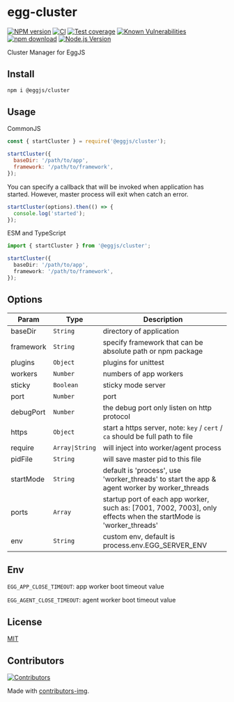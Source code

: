 # egg-cluster

[![NPM version][npm-image]][npm-url]
[![CI](https://github.com/eggjs/cluster/actions/workflows/nodejs.yml/badge.svg)](https://github.com/eggjs/cluster/actions/workflows/nodejs.yml)
[![Test coverage][codecov-image]][codecov-url]
[![Known Vulnerabilities][snyk-image]][snyk-url]
[![npm download][download-image]][download-url]
[![Node.js Version](https://img.shields.io/node/v/@eggjs/cluster.svg?style=flat)](https://nodejs.org/en/download/)

[npm-image]: https://img.shields.io/npm/v/@eggjs/cluster.svg?style=flat-square
[npm-url]: https://npmjs.org/package/@eggjs/cluster
[codecov-image]: https://codecov.io/github/eggjs/cluster/coverage.svg?branch=master
[codecov-url]: https://codecov.io/github/eggjs/cluster?branch=master
[snyk-image]: https://snyk.io/test/npm/@eggjs/cluster/badge.svg?style=flat-square
[snyk-url]: https://snyk.io/test/npm/@eggjs/cluster
[download-image]: https://img.shields.io/npm/dm/@eggjs/cluster.svg?style=flat-square
[download-url]: https://npmjs.org/package/@eggjs/cluster

Cluster Manager for EggJS

## Install

```bash
npm i @eggjs/cluster
```

## Usage

CommonJS

```js
const { startCluster } = require('@eggjs/cluster');

startCluster({
  baseDir: '/path/to/app',
  framework: '/path/to/framework',
});
```

You can specify a callback that will be invoked when application has started.
However, master process will exit when catch an error.

```js
startCluster(options).then(() => {
  console.log('started');
});
```

ESM and TypeScript

```ts
import { startCluster } from '@eggjs/cluster';

startCluster({
  baseDir: '/path/to/app',
  framework: '/path/to/framework',
});
```

## Options

| Param        | Type      | Description                              |
| ------------ | --------- | ---------------------------------------- |
| baseDir      | `String`  | directory of application                 |
| framework    | `String`  | specify framework that can be absolute path or npm package |
| plugins      | `Object`  | plugins for unittest                     |
| workers      | `Number`  | numbers of app workers                   |
| sticky       | `Boolean` | sticky mode server                       |
| port         | `Number`  | port                                     |
| debugPort    | `Number`  | the debug port only listen on http protocol |
| https        | `Object`  | start a https server, note: `key` / `cert` / `ca` should be full path to file |
| require      | `Array\|String` | will inject into worker/agent process |
| pidFile      | `String`  | will save master pid to this file |
| startMode    | `String`  | default is 'process', use 'worker_threads' to start the app & agent worker by worker_threads |
| ports        | `Array`   | startup port of each app worker, such as: [7001, 7002, 7003], only effects when the startMode is 'worker_threads' |
| env        | `String`   | custom env, default is process.env.EGG_SERVER_ENV |

## Env

`EGG_APP_CLOSE_TIMEOUT`: app worker boot timeout value

`EGG_AGENT_CLOSE_TIMEOUT`: agent worker boot timeout value

## License

[MIT](LICENSE)

## Contributors

[![Contributors](https://contrib.rocks/image?repo=eggjs/cluster)](https://github.com/eggjs/cluster/graphs/contributors)

Made with [contributors-img](https://contrib.rocks).
